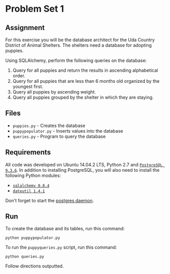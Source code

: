 # Problem Set 1

## Assignment 
For this exercise you will be the database architect for the Uda Country District of Animal Shelters. The shelters need a database for adopting puppies.

Using SQLAlchemy, perform the following queries on the database:

1. Query for all puppies and return the results in ascending alphabetical order.
2. Query for all puppies that are less than 6 months old organized by the youngest first.
3. Query all puppies by ascending weight.
4. Query all puppies grouped by the shelter in which they are staying.

## Files
* `puppies.py` - Creates the database
* `puppypopulator.py` - Inserts values into the database
* `queries.py` - Program to query the database


## Requirements
All code was developed on Ubuntu 14.04.2 LTS, Python 2.7 and
[`PostgreSQL 9.3.6`](http://www.postgresql.org/ftp/source/v9.3.6/). In addition
to installing PostgreSQL, you will also need to install the following Python
modules:

* [`sqlalchemy 0.8.4`](https://pypi.python.org/pypi/SQLAlchemy/0.8.4)
* [`dateutil 1.4.1`](http://labix.org/python-dateutil)

Don't forget to start the [postgres daemon][1].


## Run
To create the database and its tables, run this command:

    python puppypopulator.py

To run the `puppyqueries.py` script, run this command:

    python queries.py

Follow directions outputted.

[1]:http://www.postgresql.org/docs/9.3/static/server-start.html
